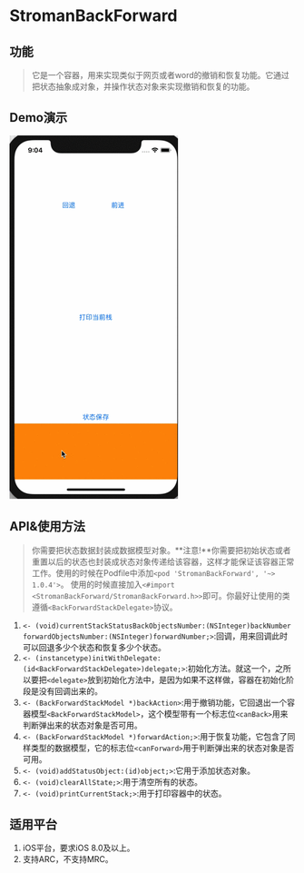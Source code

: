 # StromanBackForward
## 功能
>它是一个容器，用来实现类似于网页或者word的撤销和恢复功能。它通过把状态抽象成对象，并操作状态对象来实现撤销和恢复的功能。
## Demo演示
![演示](/images/demo.gif)
## API&使用方法
> 你需要把状态数据封装成数据模型对象。**注意!**你需要把初始状态或者重置以后的状态也封装成状态对象传递给该容器，这样才能保证该容器正常工作。使用的时候在Podfile中添加`<pod 'StromanBackForward', '~> 1.0.4'>`。
使用的时候直接加入`<#import <StromanBackForward/StromanBackForward.h>>`即可。你最好让使用的类遵循`<BackForwardStackDelegate>`协议。
1. `<- (void)currentStackStatusBackObjectsNumber:(NSInteger)backNumber forwardObjectsNumber:(NSInteger)forwardNumber;>`:回调，用来回调此时可以回退多少个状态和恢复多少个状态。
2. `<- (instancetype)initWithDelegate:(id<BackForwardStackDelegate>)delegate;>`:初始化方法。就这一个，之所以要把`<delegate>`放到初始化方法中，是因为如果不这样做，容器在初始化阶段是没有回调出来的。
3. `<- (BackForwardStackModel *)backAction>`:用于撤销功能，它回退出一个容器模型`<BackForwardStackModel>`，这个模型带有一个标志位`<canBack>`用来判断弹出来的状态对象是否可用。
4. `<- (BackForwardStackModel *)forwardAction;>`:用于恢复功能，它包含了同样类型的数据模型，它的标志位`<canForward>`用于判断弹出来的状态对象是否可用。
5. `<- (void)addStatusObject:(id)object;>`:它用于添加状态对象。
6. `<- (void)clearAllState;>`:用于清空所有的状态。
7. `<- (void)printCurrentStack;>`:用于打印容器中的状态。
## 适用平台
1. iOS平台，要求iOS 8.0及以上。
2. 支持ARC，不支持MRC。
